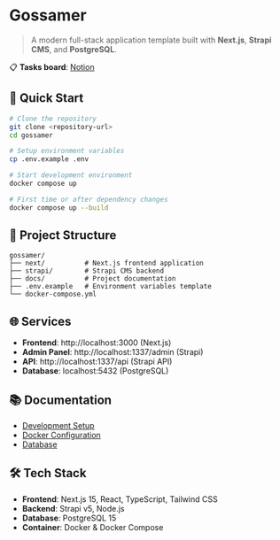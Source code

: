 # Gossamer

> A modern full-stack application template built with **Next.js**, **Strapi CMS**, and **PostgreSQL**.

📋 **Tasks board**: [Notion](https://www.notion.so/2582151ec1d08047997ee940f83b90a2?v=2582151ec1aac1e000c57e30f39&source=copy_link)

## 🚀 Quick Start

```bash
# Clone the repository
git clone <repository-url>
cd gossamer

# Setup environment variables
cp .env.example .env

# Start development environment
docker compose up

# First time or after dependency changes
docker compose up --build
```

## 📁 Project Structure

```
gossamer/
├── next/          # Next.js frontend application
├── strapi/        # Strapi CMS backend
├── docs/          # Project documentation
├── .env.example   # Environment variables template
└── docker-compose.yml
```

## 🌐 Services

- **Frontend**: http://localhost:3000 (Next.js)
- **Admin Panel**: http://localhost:1337/admin (Strapi)
- **API**: http://localhost:1337/api (Strapi API)
- **Database**: localhost:5432 (PostgreSQL)

## 📚 Documentation

- [Development Setup](./docs/development.md)
- [Docker Configuration](./docs/docker.md)
- [Database](./docs/database.md)

## 🛠 Tech Stack

- **Frontend**: Next.js 15, React, TypeScript, Tailwind CSS
- **Backend**: Strapi v5, Node.js
- **Database**: PostgreSQL 15
- **Container**: Docker & Docker Compose
